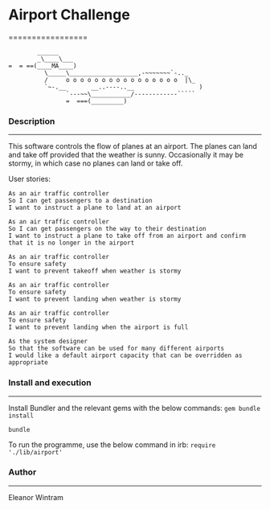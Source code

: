 # Airport Challenge
=================

```
        ______
        _\____\___
=  = ==(____MA____)
          \_____\___________________,-~~~~~~~`-.._
          /     o o o o o o o o o o o o o o o o  |\_
          `~-.__       __..----..__                  )
                `---~~\___________/------------`````
                =  ===(_________)

```

### Description
-----

This software controls the flow of planes at an airport. The planes can land and take off provided that the weather is sunny. Occasionally it may be stormy, in which case no planes can land or take off.  

User stories:

```
As an air traffic controller
So I can get passengers to a destination
I want to instruct a plane to land at an airport

As an air traffic controller
So I can get passengers on the way to their destination
I want to instruct a plane to take off from an airport and confirm that it is no longer in the airport

As an air traffic controller
To ensure safety
I want to prevent takeoff when weather is stormy

As an air traffic controller
To ensure safety
I want to prevent landing when weather is stormy

As an air traffic controller
To ensure safety
I want to prevent landing when the airport is full

As the system designer
So that the software can be used for many different airports
I would like a default airport capacity that can be overridden as appropriate
```

### Install and execution
-----
Install Bundler and the relevant gems with the below commands:
`gem bundle install`

`bundle`

To run the programme, use the below command in irb:
`require './lib/airport'`

### Author
-----
Eleanor Wintram

